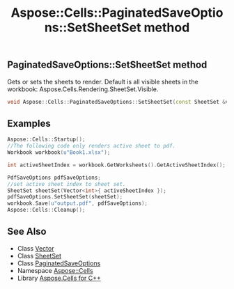﻿---
title: Aspose::Cells::PaginatedSaveOptions::SetSheetSet method
linktitle: SetSheetSet
second_title: Aspose.Cells for C++ API Reference
description: 'Aspose::Cells::PaginatedSaveOptions::SetSheetSet method. Gets or sets the sheets to render. Default is all visible sheets in the workbook: Aspose.Cells.Rendering.SheetSet.Visible in C++.'
type: docs
weight: 3700
url: /cpp/aspose.cells/paginatedsaveoptions/setsheetset/
---
## PaginatedSaveOptions::SetSheetSet method


Gets or sets the sheets to render. Default is all visible sheets in the workbook: Aspose.Cells.Rendering.SheetSet.Visible.

```cpp
void Aspose::Cells::PaginatedSaveOptions::SetSheetSet(const SheetSet &value)
```


## Examples


```cpp
Aspose::Cells::Startup();
//The following code only renders active sheet to pdf.
Workbook workbook(u"Book1.xlsx");

int activeSheetIndex = workbook.GetWorksheets().GetActiveSheetIndex();

PdfSaveOptions pdfSaveOptions;
//set active sheet index to sheet set.
SheetSet sheetSet(Vector<int>{ activeSheetIndex });
pdfSaveOptions.SetSheetSet(sheetSet);
workbook.Save(u"output.pdf", pdfSaveOptions);
Aspose::Cells::Cleanup();
```

## See Also

* Class [Vector](../../vector/)
* Class [SheetSet](../../../aspose.cells.rendering/sheetset/)
* Class [PaginatedSaveOptions](../)
* Namespace [Aspose::Cells](../../)
* Library [Aspose.Cells for C++](../../../)
